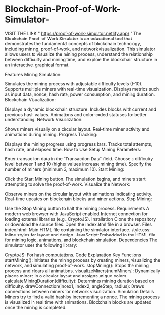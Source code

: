 # Blockchain-Proof-of-Work-Simulator-
 VISIT THE LINK " https://proof-of-work-simulator.netlify.app/ "
 The Blockchain Proof-of-Work Simulator is an educational tool that demonstrates the fundamental concepts of blockchain technology, including mining, proof-of-work, and network visualization. This simulator allows users to visualize the mining process, understand the relationship between difficulty and mining time, and explore the blockchain structure in an interactive, graphical format.

Features
Mining Simulation:

Simulates the mining process with adjustable difficulty levels (1-10).
Supports multiple miners with real-time visualization.
Displays metrics such as input data, nonce, hash rate, power consumption, and mining duration.
Blockchain Visualization:

Displays a dynamic blockchain structure.
Includes blocks with current and previous hash values.
Animations and color-coded statuses for better understanding.
Network Visualization:

Shows miners visually on a circular layout.
Real-time miner activity and animations during mining.
Progress Tracking:

Displays the mining progress using progress bars.
Tracks total attempts, hash rate, and elapsed time.
How to Use
Setup Mining Parameters:

Enter transaction data in the "Transaction Data" field.
Choose a difficulty level between 1 and 10 (higher values increase mining time).
Specify the number of miners (minimum 3, maximum 10).
Start Mining:

Click the Start Mining button.
The simulation begins, and miners start attempting to solve the proof-of-work.
Visualize the Network:

Observe miners on the circular layout with animations indicating activity.
Real-time updates on blockchain blocks and miner actions.
Stop Mining:

Use the Stop Mining button to halt the mining process.
Requirements
A modern web browser with JavaScript enabled.
Internet connection for loading external libraries (e.g., CryptoJS).
Installation
Clone the repository or download the source files.
Open the index.html file in a browser.
Files
index.html: Main HTML file containing the simulator interface.
style.css: Inline styles for layout and design.
JavaScript: Embedded in the HTML file for mining logic, animations, and blockchain simulation.
Dependencies
The simulator uses the following library:

CryptoJS: For hash computations.
Code Explanation
Key Functions
startMining(): Initiates the mining process by creating miners, visualizing the network, and simulating proof-of-work.
stopMining(): Stops the mining process and clears all animations.
visualizeMiners(numMiners): Dynamically places miners in a circular layout and assigns unique colors.
calculateMiningDuration(difficulty): Determines mining duration based on difficulty.
drawConnection(index1, index2, angleStep, radius): Draws connections between miners for network visualization.
Simulation Details
Miners try to find a valid hash by incrementing a nonce.
The mining process is visualized in real time with animations.
Blockchain blocks are updated once the mining is completed.
